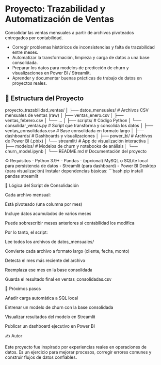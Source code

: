 # Proyecto: Trazabilidad y Automatización de Ventas 

Consolidar las ventas mensuales a partir de archivos pivoteados entregados por contabilidad. 
- Corregir problemas históricos de inconsistencias y falta de trazabilidad entre meses.
- Automatizar la transformación, limpieza y carga de datos a una base consolidada.
- Preparar los datos para modelos de predicción de churn y visualizaciones en Power BI / Streamlit.
- Aprender y documentar buenas prácticas de trabajo de datos en proyectos reales.

## 📁 Estructura del Proyecto 

proyecto_trazabilidad_ventas/
│
├── datos_mensuales/ # Archivos CSV mensuales de ventas (raw)
│ ├── ventas_enero.csv
│ ├── ventas_febrero.csv
│ └── ...
│
├── scripts/ # Código Python
│ └── consolidar_ventas.py # Script que transforma y consolida los datos
│
├── ventas_consolidadas.csv # Base consolidada en formato largo
│
├── dashboards/ # Dashboards y visualizaciones
│ ├── power_bi/ # Archivos de Power BI (.pbix)
│ └── streamlit/ # App de visualización interactiva
│
├── modelos/ # Modelos de churn y notebooks de análisis
│ └── churn_model.ipynb
│
└── README.md # Documentación del proyecto

⚙ Requisitos - Python 3.9+ - Pandas - (opcional) MySQL o SQLite local para persistencia de datos - Streamlit (para dashboard) - Power BI Desktop (para visualización) Instalar dependencias básicas: ```bash pip install pandas streamlit 

🧠 Lógica del Script de Consolidación

Cada archivo mensual:

Está pivoteado (una columna por mes)

Incluye datos acumulados de varios meses

Puede sobrescribir meses anteriores si contabilidad los modifica

Por lo tanto, el script:

Lee todos los archivos de datos_mensuales/

Convierte cada archivo a formato largo (cliente, fecha, monto)

Detecta el mes más reciente del archivo

Reemplaza ese mes en la base consolidada

Guarda el resultado final en ventas_consolidadas.csv

🚀 Próximos pasos

Añadir carga automática a SQL local

Entrenar un modelo de churn con la base consolidada

Visualizar resultados del modelo en Streamlit

Publicar un dashboard ejecutivo en Power BI

✍️ Autor

Este proyecto fue inspirado por experiencias reales en operaciones de datos.
Es un ejercicio para mejorar procesos, corregir errores comunes y construir flujos de datos confiables.

